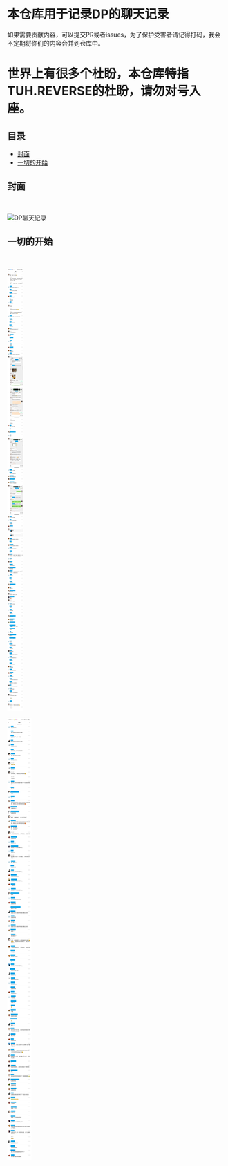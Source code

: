 # 本仓库用于记录DP的聊天记录

如果需要贡献内容，可以提交PR或者issues，为了保护受害者请记得打码，我会不定期将你们的内容合并到仓库中。

# 世界上有很多个杜盼，本仓库特指TUH.REVERSE的杜盼，请勿对号入座。

## 目录
- [封面](#封面)<br/>
- [一切的开始](#一切的开始)<br/>

## 封面
<br/>

![DP聊天记录](杜盼导致樊的offer被撤回.png)

## 一切的开始
<br/>

![一切的开始-1.jpg](一切的开始/一切的开始-1.jpg)
<br/>

![一切的开始-2.jpg](一切的开始/一切的开始-2.jpg)


